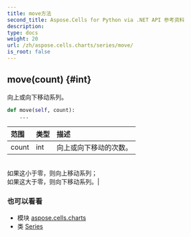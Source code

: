 ```yaml
---
title: move方法
second_title: Aspose.Cells for Python via .NET API 参考资料
description:
type: docs
weight: 20
url: /zh/aspose.cells.charts/series/move/
is_root: false
---
```

##  move(count) {#int}
向上或向下移动系列。



```python
def move(self, count):
    ...
```


|范围|类型|描述|
| :- | :- | :- |
| count | int |向上或向下移动的次数。<br/>如果这小于零，则向上移动系列；<br/>如果这大于零，则向下移动系列。|



### 也可以看看
* 模块 [aspose.cells.charts](../../)
* 类 [Series](/cells/python-net/zh/aspose.cells.charts/series)
